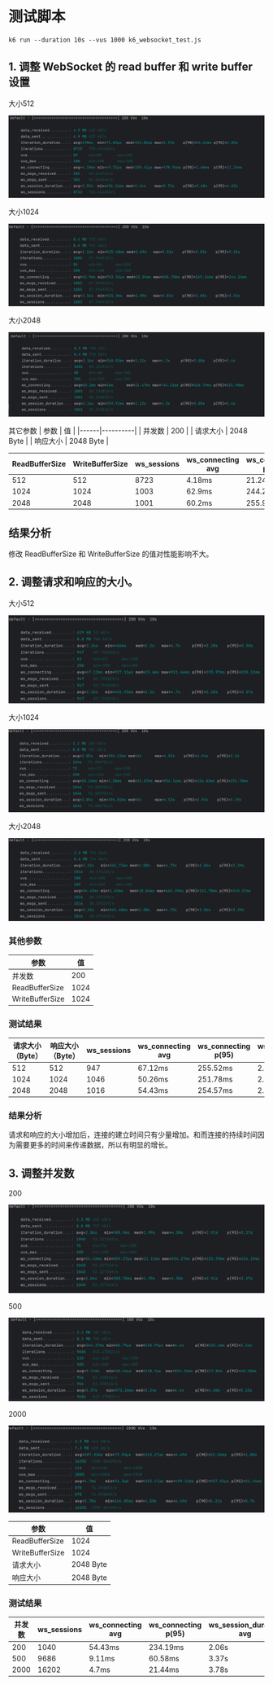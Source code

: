 # 测试脚本

```shell
k6 run --duration 10s --vus 1000 k6_websocket_test.js
```

## 1. 调整 WebSocket 的 read buffer 和 write buffer 设置
大小512

![img.png](img.png)

大小1024

![img_1.png](img_1.png)

大小2048

![img_2.png](img_2.png)

其它参数
| 参数   | 值        |
|------|----------|
| 并发数  | 200      |
| 请求大小 | 2048 Byte |
| 响应大小 | 2048 Byte |

| ReadBufferSize | WriteBufferSize | ws_sessions | ws_connecting avg | ws_connecting p(95) | ws_session_duration avg | ws_session_duration p(95) |
|----------------|-----------------|-------------|-------------------|---------------------|-------------------------|---------------------------|
| 512            | 512             | 8723        | 4.18ms            | 21.24ms             | 158ms                   | 2.55s                     |
| 1024           | 1024            | 1003        | 62.9ms            | 244.24ms            | 168.6ms                 | 2.16s                     |
| 2048           | 2048            | 1001        | 60.2ms            | 255.98ms            | 163ms                   | 2.16s                     |

## 结果分析
修改 ReadBufferSize 和 WriteBufferSize 的值对性能影响不大。

## 2. 调整请求和响应的大小。
大小512

![img_3.png](img_3.png)

大小1024

![img_4.png](img_4.png)

大小2048

![img_5.png](img_5.png)

### 其他参数

| 参数              | 值    |
|-----------------|------|
| 并发数             | 200  |
| ReadBufferSize  | 1024 |
| WriteBufferSize | 1024 |

### 测试结果

| 请求大小（Byte） | 响应大小（Byte） | ws_sessions | ws_connecting avg | ws_connecting p(95) | ws_session_duration avg | ws_session_duration p(95) |
|------------|------------|-------------|-------------------|---------------------|-------------------------|---------------------------|
| 512        | 512        | 947         | 67.12ms           | 255.52ms            | 2.26s                   | 3.57s                     |
| 1024       | 1024       | 1046        | 50.26ms           | 251.78ms            | 2.05s                   | 3.19s                     |
| 2048       | 2048       | 1016        | 54.43ms           | 254.57ms            | 2.15s                   | 3.39s                     |

### 结果分析

请求和响应的大小增加后，连接的建立时间只有少量增加。和而连接的持续时间因为需要更多的时间来传递数据，所以有明显的增长。



## 3. 调整并发数

200

![img_6.png](img_6.png)

500

![img_7.png](img_7.png)


2000

![img_9.png](img_9.png)

| 参数              | 值         |
|-----------------|-----------|
| ReadBufferSize  | 1024      |
| WriteBufferSize | 1024      |
| 请求大小            | 2048 Byte |
| 响应大小            | 2048 Byte |

### 测试结果

| 并发数  | ws_sessions | ws_connecting avg | ws_connecting p(95) | ws_session_duration avg | ws_session_duration p(95) |
|------|-------------|-------------------|---------------------|-------------------------|---------------------------|
| 200  | 1040        | 54.43ms           | 234.19ms            | 2.06s                   | 3.27s                     |
| 500  | 9686        | 9.11ms            | 60.58ms             | 3.37s                   | 5.15s                     |
| 2000 | 16202       | 4.7ms             | 21.44ms             | 3.78s                   | 5.7s                      |





